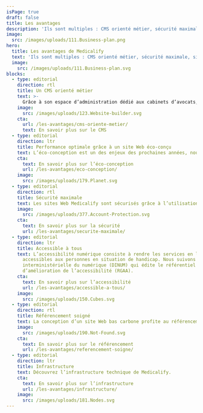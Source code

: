 ```yaml
---
isPage: true
draft: false
title: Les avantages
description: 'Ils sont multiples : CMS orienté métier, sécurité maximale, site Web performant, rapide, éco-conçu et accessible à tous.'
image:
  src: /images/uploads/111.Business-plan.png
hero:
  title: Les avantages de Medicalify
  text: 'Ils sont multiples : CMS orienté métier, sécurité maximale, site Web performant, rapide, éco-conçu et accessible à tous.'
  image:
    src: /images/uploads/111.Business-plan.svg
blocks:
  - type: editorial
    direction: rtl
    title: Un CMS orienté métier
    text: >-
      Grâce à son espace d’administration dédié aux cabinets d’avocats, la mise à jour de contenu est facilité.
    image:
      src: /images/uploads/123.Website-builder.svg
    cta:
      url: /les-avantages/cms-oriente-metier/
      text: En savoir plus sur le CMS
  - type: editorial
    direction: ltr
    title: Performance optimale grâce à un site Web éco-conçu
    text: L’éco-conception est un des enjeux des prochaines années, nous vous expliquons pourquoi cette façon de concevoir permet d’avoir des sites Web performant et ultra-rapide.
    cta:
      text: En savoir plus sur l’éco-conception
      url: /les-avantages/eco-conception/
    image:
      src: /images/uploads/179.Planet.svg
  - type: editorial
    direction: rtl
    title: Sécurité maximale
    text: Les sites Web Medicalify sont sécurisés grâce à l’utilisation de la technique Jamstack. Pas de langage serveur, ni de base de données.
    image:
      src: /images/uploads/377.Account-Protection.svg
    cta:
      text: En savoir plus sur la sécurité
      url: /les-avantages/securite-maximale/
  - type: editorial
    direction: ltr
    title: Accessible à tous
    text: L’accessibilité numérique consiste à rendre les services en ligne
      accessibles aux personnes en situation de handicap. Nous suivons la direction
      interministérielle du numérique (DINUM) qui édite le référentiel général
      d’amélioration de l’accessibilité (RGAA).
    cta:
      text: En savoir plus sur l’accessibilité
      url: /les-avantages/accessible-a-tous/
    image:
      src: /images/uploads/150.Cubes.svg
  - type: editorial
    direction: rtl
    title: Référencement soigné
    text: La conception d’un site Web bas carbone profite au référencement. Google favorise un site Web bien conçu et rapide.
    image:
      src: /images/uploads/190.Not-Found.svg
    cta:
      text: En savoir plus sur le référencement
      url: /les-avantages/referencement-soigne/
  - type: editorial
    direction: ltr
    title: Infrastructure
    text: Découvrez l’infrastructure technique de Medicalify.
    cta:
      text: En savoir plus sur l’infrastructure
      url: /les-avantages/infrastructure/
    image:
      src: /images/uploads/181.Nodes.svg
---
```

